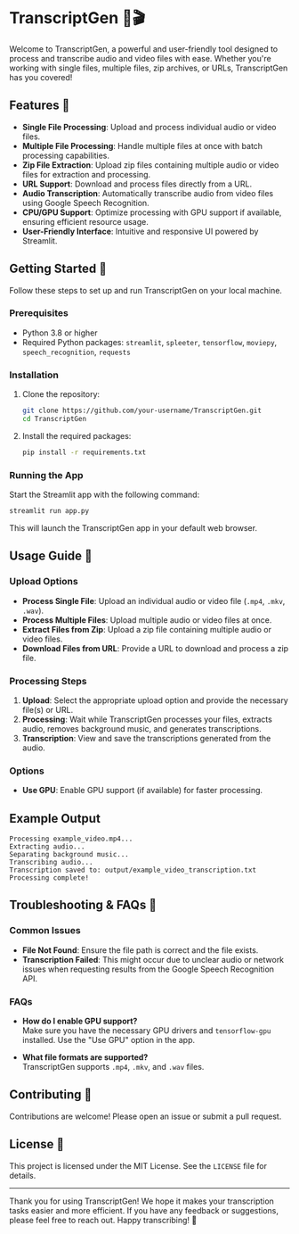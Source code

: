 # TranscriptGen 📜🎬

Welcome to TranscriptGen, a powerful and user-friendly tool designed to process and transcribe audio and video files with ease. Whether you're working with single files, multiple files, zip archives, or URLs, TranscriptGen has you covered!

## Features 🌟

- **Single File Processing**: Upload and process individual audio or video files.
- **Multiple File Processing**: Handle multiple files at once with batch processing capabilities.
- **Zip File Extraction**: Upload zip files containing multiple audio or video files for extraction and processing.
- **URL Support**: Download and process files directly from a URL.
- **Audio Transcription**: Automatically transcribe audio from video files using Google Speech Recognition.
- **CPU/GPU Support**: Optimize processing with GPU support if available, ensuring efficient resource usage.
- **User-Friendly Interface**: Intuitive and responsive UI powered by Streamlit.

## Getting Started 🚀

Follow these steps to set up and run TranscriptGen on your local machine.

### Prerequisites

- Python 3.8 or higher
- Required Python packages: `streamlit`, `spleeter`, `tensorflow`, `moviepy`, `speech_recognition`, `requests`

### Installation

1. Clone the repository:
    ```bash
    git clone https://github.com/your-username/TranscriptGen.git
    cd TranscriptGen
    ```

2. Install the required packages:
    ```bash
    pip install -r requirements.txt
    ```

### Running the App

Start the Streamlit app with the following command:
```bash
streamlit run app.py
```

This will launch the TranscriptGen app in your default web browser.

## Usage Guide 📖

### Upload Options

- **Process Single File**: Upload an individual audio or video file (`.mp4`, `.mkv`, `.wav`).
- **Process Multiple Files**: Upload multiple audio or video files at once.
- **Extract Files from Zip**: Upload a zip file containing multiple audio or video files.
- **Download Files from URL**: Provide a URL to download and process a zip file.

### Processing Steps

1. **Upload**: Select the appropriate upload option and provide the necessary file(s) or URL.
2. **Processing**: Wait while TranscriptGen processes your files, extracts audio, removes background music, and generates transcriptions.
3. **Transcription**: View and save the transcriptions generated from the audio.

### Options

- **Use GPU**: Enable GPU support (if available) for faster processing.

## Example Output

```plaintext
Processing example_video.mp4...
Extracting audio...
Separating background music...
Transcribing audio...
Transcription saved to: output/example_video_transcription.txt
Processing complete!
```

## Troubleshooting & FAQs 🤔

### Common Issues

- **File Not Found**: Ensure the file path is correct and the file exists.
- **Transcription Failed**: This might occur due to unclear audio or network issues when requesting results from the Google Speech Recognition API.

### FAQs

- **How do I enable GPU support?**  
  Make sure you have the necessary GPU drivers and `tensorflow-gpu` installed. Use the "Use GPU" option in the app.

- **What file formats are supported?**  
  TranscriptGen supports `.mp4`, `.mkv`, and `.wav` files.

## Contributing 🤝

Contributions are welcome! Please open an issue or submit a pull request.

## License 📄

This project is licensed under the MIT License. See the `LICENSE` file for details.

---

Thank you for using TranscriptGen! We hope it makes your transcription tasks easier and more efficient. If you have any feedback or suggestions, please feel free to reach out. Happy transcribing! 🎉

